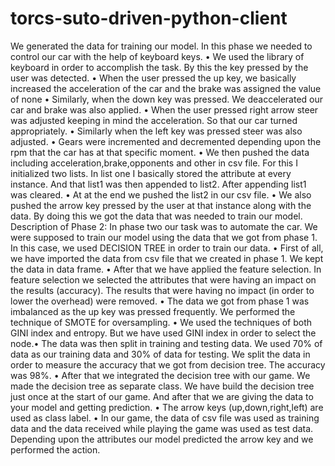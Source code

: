 # torcs-suto-driven-python-client

We generated the data for training our model. In this phase we needed to control our
car with the help of keyboard keys.
•
We used the library of keyboard in order to accomplish the task. By this the key pressed by
the user was detected.
•
When the user pressed the up key, we basically increased the acceleration of the car and the
brake was assigned the value of none
•
Similarly, when the down key was pressed. We deaccelerated our car and brake was also
applied.
•
When the user pressed right arrow steer was adjusted keeping in mind the acceleration. So
that our car turned appropriately.
• Similarly when the left key was pressed steer was also adjusted.
• Gears were incremented and decremented depending upon the rpm that the car has at that
specific moment.
•
We then pushed the data including acceleration,brake,opponents and other in csv file. For
this I initialized two lists. In list one I basically stored the attribute at every instance. And
that list1 was then appended to list2. After appending list1 was cleared.
• At at the end we pushed the list2 in our csv file.
• We also pushed the arrow key pressed by the user at that instance along with the data. By
doing this we got the data that was needed to train our model.
Description of Phase 2:
In phase two our task was to automate the car. We were supposed to train our model using the data
that we got from phase 1. In this case, we used DECISION TREE in order to train our data.
•
First of all, we have imported the data from csv file that we created in phase 1. We kept the
data in data frame.
•
After that we have applied the feature selection. In feature selection we selected the
attributes that were having an impact on the results (accuracy). The results that were having
no impact (in order to lower the overhead) were removed.
•
The data we got from phase 1 was imbalanced as the up key was pressed frequently. We
performed the technique of SMOTE for oversampling.
•
We used the techniques of both GINI index and entropy. But we have used GINI index in
order to select the node.•
The data was then split in training and testing data. We used 70% of data as our training data
and 30% of data for testing. We split the data in order to measure the accuracy that we got
from decision tree. The accuracy was 98%.
•
After that we integrated the decision tree with our game. We made the decision tree as
separate class. We have build the decision tree just once at the start of our game. And after
that we are giving the data to your model and getting prediction.
• The arrow keys (up,down,right,left) are used as class label.
• In our game, the data of csv file was used as training data and the data received while
playing the game was used as test data. Depending upon the attributes our model predicted
the arrow key and we performed the action.
